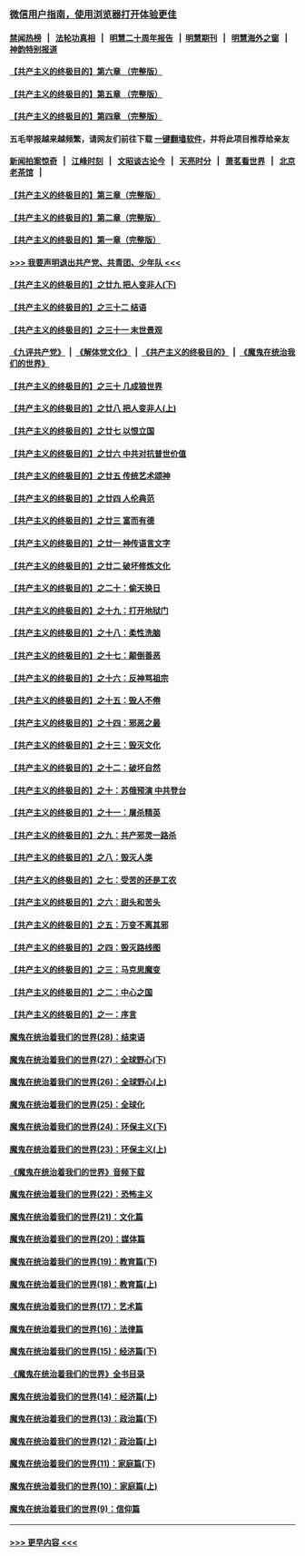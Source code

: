 ### [微信用户指南，使用浏览器打开体验更佳](https://github.com/gfw-breaker/banned-news1/blob/master/indexes/wechat-guide.md?t=0)
#### [禁闻热榜](热点新闻.md?t=0)  &nbsp;&nbsp;|&nbsp;&nbsp; [法轮功真相](https://github.com/gfw-breaker/truth/blob/master/README.md?t=0) &nbsp;&nbsp;|&nbsp;&nbsp; [明慧二十周年报告](https://github.com/gfw-breaker/mh-reports/blob/master/README.md?t=0) &nbsp;&nbsp;|&nbsp;&nbsp;[明慧期刊](https://github.com/gfw-breaker/mh-qikan) &nbsp;&nbsp;|&nbsp;&nbsp; [明慧海外之窗](https://github.com/gfw-breaker/mh-news/blob/master/README.md?t=0) &nbsp;&nbsp;|&nbsp;&nbsp; [神韵特别报道](https://github.com/gfw-breaker/mh-news/blob/master/shenyun.md?t=0)
#### [【共产主义的终极目的】第六章 （完整版）](../pages/nsc422/n11428913.md?t=02111202) 
#### [【共产主义的终极目的】第五章 （完整版）](../pages/nsc422/n11428912.md?t=02111202) 
#### [【共产主义的终极目的】第四章 （完整版）](../pages/nsc422/n11428907.md?t=02111202) 
#### 五毛举报越来越频繁，请网友们前往下载 [一键翻墙软件](https://github.com/gfw-breaker/ssr-accounts)，并将此项目推荐给亲友
#### [新闻拍案惊奇](https://github.com/gfw-breaker/banned-news1/blob/master/pages/link4.md) &nbsp;&nbsp;|&nbsp;&nbsp; [江峰时刻](https://github.com/gfw-breaker/banned-news1/blob/master/pages/link4.md) &nbsp;&nbsp;|&nbsp;&nbsp; [文昭谈古论今](https://github.com/gfw-breaker/banned-news1/blob/master/pages/link4.md) &nbsp;&nbsp;|&nbsp;&nbsp; [天亮时分](https://github.com/gfw-breaker/banned-news1/blob/master/pages/link4.md) &nbsp;&nbsp;|&nbsp;&nbsp; [萧茗看世界](https://github.com/gfw-breaker/banned-news1/blob/master/pages/link4.md) &nbsp;&nbsp;|&nbsp;&nbsp; [北京老茶馆](https://github.com/gfw-breaker/banned-news1/blob/master/pages/link4.md) &nbsp;&nbsp;|&nbsp;&nbsp; 
#### [【共产主义的终极目的】第三章（完整版）](../pages/nsc422/n11428848.md?t=02111202) 
#### [【共产主义的终极目的】第二章（完整版）](../pages/nsc422/n11428831.md?t=02111202) 
#### [【共产主义的终极目的】第一章（完整版）](../pages/nsc422/n11417651.md?t=02111202) 
#### [>>> 我要声明退出共产党、共青团、少年队 <<<](https://github.com/begood0513/goodnews/blob/master/quit/letter.md) 
#### [【共产主义的终极目的】之廿九 把人变非人(下)](../pages/nsc422/n11344140.md?t=02111202) 
#### [【共产主义的终极目的】之三十二 结语](../pages/nsc422/n11360535.md?t=02111202) 
#### [【共产主义的终极目的】之三十一 末世景观](../pages/nsc422/n11351129.md?t=02111202) 
#### [《九评共产党》](https://github.com/begood0513/9ping.md/blob/master/README.md) &nbsp;|&nbsp; [《解体党文化》](../../../../jtdwh.md/blob/master/README.md)  &nbsp;|&nbsp; [《共产主义的终极目的》](../../../../gczydzjmd.md/blob/master/README.md) &nbsp;|&nbsp; [《魔鬼在统治我们的世界》](../../../../mgztzwmdsj.md/blob/master/README.md) 
#### [【共产主义的终极目的】之三十 几成狼世界](../pages/nsc422/n11348280.md?t=02111202) 
#### [【共产主义的终极目的】之廿八 把人变非人(上)](../pages/nsc422/n11340492.md?t=02111202) 
#### [【共产主义的终极目的】之廿七 以恨立国](../pages/nsc422/n11336944.md?t=02111202) 
#### [【共产主义的终极目的】之廿六 中共对抗普世价值](../pages/nsc422/n11324785.md?t=02111202) 
#### [【共产主义的终极目的】之廿五 传统艺术颂神](../pages/nsc422/n11296396.md?t=02111202) 
#### [【共产主义的终极目的】之廿四 人伦典范](../pages/nsc422/n11296397.md?t=02111202) 
#### [【共产主义的终极目的】之廿三 富而有德](../pages/nsc422/n11283598.md?t=02111202) 
#### [【共产主义的终极目的】之廿一 神传语言文字](../pages/nsc422/n11263265.md?t=02111202) 
#### [【共产主义的终极目的】之廿二 破坏修炼文化](../pages/nsc422/n11245728.md?t=02111202) 
#### [【共产主义的终极目的】之二十：偷天换日](../pages/nsc422/n11238846.md?t=02111202) 
#### [【共产主义的终极目的】之十九：打开地狱门](../pages/nsc422/n11206376.md?t=02111202) 
#### [【共产主义的终极目的】之十八：柔性洗脑](../pages/nsc422/n11199994.md?t=02111202) 
#### [【共产主义的终极目的】之十七：颠倒善恶](../pages/nsc422/n11179782.md?t=02111202) 
#### [【共产主义的终极目的】之十六：反神骂祖宗](../pages/nsc422/n11166798.md?t=02111202) 
#### [【共产主义的终极目的】之十五：毁人不倦](../pages/nsc422/n11166792.md?t=02111202) 
#### [【共产主义的终极目的】之十四：邪恶之最](../pages/nsc422/n11150249.md?t=02111202) 
#### [【共产主义的终极目的】之十三：毁灭文化](../pages/nsc422/n11135227.md?t=02111202) 
#### [【共产主义的终极目的】之十二：破坏自然](../pages/nsc422/n11135214.md?t=02111202) 
#### [【共产主义的终极目的】之十：苏俄预演 中共登台](../pages/nsc422/n11118424.md?t=02111202) 
#### [【共产主义的终极目的】之十一：屠杀精英](../pages/nsc422/n11118442.md?t=02111202) 
#### [【共产主义的终极目的】之九：共产邪灵一路杀](../pages/nsc422/n11114139.md?t=02111202) 
#### [【共产主义的终极目的】之八：毁灭人类](../pages/nsc422/n11108503.md?t=02111202) 
#### [【共产主义的终极目的】之七：受苦的还是工农](../pages/nsc422/n11101809.md?t=02111202) 
#### [【共产主义的终极目的】之六：甜头和苦头](../pages/nsc422/n11096971.md?t=02111202) 
#### [【共产主义的终极目的】之五：万变不离其邪](../pages/nsc422/n11091285.md?t=02111202) 
#### [【共产主义的终极目的】之四：毁灭路线图](../pages/nsc422/n11086284.md?t=02111202) 
#### [【共产主义的终极目的】之三：马克思魔变](../pages/nsc422/n11061941.md?t=02111202) 
#### [【共产主义的终极目的】之二：中心之国](../pages/nsc422/n11047728.md?t=02111202) 
#### [【共产主义的终极目的】之一：序言](../pages/nsc422/n11086077.md?t=02111202) 
#### [魔鬼在统治着我们的世界(28)：结束语](../pages/nsc422/n10936246.md?t=02111202) 
#### [魔鬼在统治着我们的世界(27)：全球野心(下)](../pages/nsc422/n10928319.md?t=02111202) 
#### [魔鬼在统治着我们的世界(26)：全球野心(上)](../pages/nsc422/n10900318.md?t=02111202) 
#### [魔鬼在统治着我们的世界(25)：全球化](../pages/nsc422/n10788205.md?t=02111202) 
#### [魔鬼在统治着我们的世界(24)：环保主义(下)](../pages/nsc422/n10695307.md?t=02111202) 
#### [魔鬼在统治着我们的世界(23)：环保主义(上)](../pages/nsc422/n10688613.md?t=02111202) 
#### [《魔鬼在统治着我们的世界》音频下载](../pages/nsc422/n10635553.md?t=02111202) 
#### [魔鬼在统治着我们的世界(22)：恐怖主义](../pages/nsc422/n10614727.md?t=02111202) 
#### [魔鬼在统治着我们的世界(21)：文化篇](../pages/nsc422/n10597706.md?t=02111202) 
#### [魔鬼在统治着我们的世界(20)：媒体篇](../pages/nsc422/n10586579.md?t=02111202) 
#### [魔鬼在统治着我们的世界(19)：教育篇(下)](../pages/nsc422/n10564808.md?t=02111202) 
#### [魔鬼在统治着我们的世界(18)：教育篇(上)](../pages/nsc422/n10526970.md?t=02111202) 
#### [魔鬼在统治着我们的世界(17)：艺术篇](../pages/nsc422/n10499093.md?t=02111202) 
#### [魔鬼在统治着我们的世界(16)：法律篇](../pages/nsc422/n10485969.md?t=02111202) 
#### [魔鬼在统治着我们的世界(15)：经济篇(下)](../pages/nsc422/n10469975.md?t=02111202) 
#### [《魔鬼在统治着我们的世界》全书目录](../pages/nsc422/n10464261.md?t=02111202) 
#### [魔鬼在统治着我们的世界(14)：经济篇(上)](../pages/nsc422/n10457370.md?t=02111202) 
#### [魔鬼在统治着我们的世界(13)：政治篇(下)](../pages/nsc422/n10448270.md?t=02111202) 
#### [魔鬼在统治着我们的世界(12)：政治篇(上)](../pages/nsc422/n10444576.md?t=02111202) 
#### [魔鬼在统治着我们的世界(11)：家庭篇(下)](../pages/nsc422/n10440961.md?t=02111202) 
#### [魔鬼在统治着我们的世界(10)：家庭篇(上)](../pages/nsc422/n10435448.md?t=02111202) 
#### [魔鬼在统治着我们的世界(9)：信仰篇](../pages/nsc422/n10432159.md?t=02111202) 

----
#### [ >>> 更早内容 <<< ](../indexes/nsc422-earlier.md)
